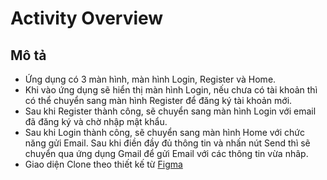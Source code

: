 # Activity Overview
## Mô tả
* Ứng dụng có 3 màn hình, màn hình Login, Register và Home.
* Khi vào ứng dụng sẽ hiển thị màn hình Login, nếu chưa có tài khoản thì có thể chuyển sang màn hình Register để đăng ký tài khoản mới.
* Sau khi Register thành công, sẽ chuyển sang màn hình Login với email đã đăng ký và chờ nhập mật khẩu.
* Sau khi Login thành công, sẽ chuyển sang màn hình Home với chức năng gửi Email. Sau khi điền đầy đủ thông tin và nhấn nút Send thì sẽ chuyển qua ứng dụng Gmail để gửi Email với các thông tin vừa nhâp.
* Giao diện Clone theo thiết kế từ [Figma](https://www.figma.com/file/tFvxY6Pewmwe4dDdtiVeUy/Modern-Login-UI--2.0-(Community)?type=design&node-id=0%3A1&mode=design&t=QLttcdeI4LarRGAc-1)


